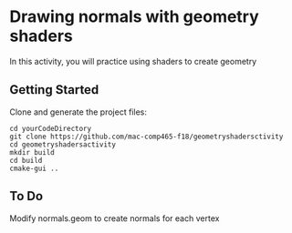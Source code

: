 # Drawing normals with geometry shaders

In this activity, you will practice using shaders to create geometry

## Getting Started

Clone and generate the project files:

```
cd yourCodeDirectory
git clone https://github.com/mac-comp465-f18/geometryshadersctivity
cd geometryshadersactivity
mkdir build
cd build
cmake-gui ..
```

## To Do

Modify normals.geom to create normals for each vertex
